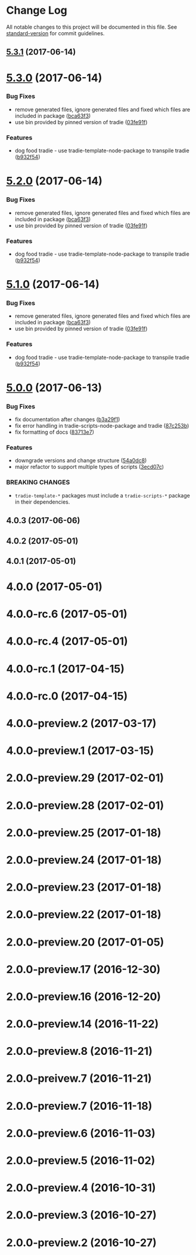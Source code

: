 # Change Log

All notable changes to this project will be documented in this file.
See [standard-version](https://github.com/conventional-changelog/standard-version) for commit guidelines.

<a name="5.3.1"></a>
## [5.3.1](https://github.com/jameslnewell/tradie-v4/compare/tradie@5.3.0...tradie@5.3.1) (2017-06-14)




<a name="5.3.0"></a>
# [5.3.0](https://github.com/jameslnewell/tradie-v4/compare/tradie@5.0.0...tradie@5.3.0) (2017-06-14)


### Bug Fixes

* remove generated files, ignore generated files and fixed which files are included in package ([bca63f3](https://github.com/jameslnewell/tradie-v4/commit/bca63f3))
* use bin provided by pinned version of tradie ([03fe91f](https://github.com/jameslnewell/tradie-v4/commit/03fe91f))


### Features

* dog food tradie - use tradie-template-node-package to transpile tradie ([b932f54](https://github.com/jameslnewell/tradie-v4/commit/b932f54))




<a name="5.2.0"></a>
# [5.2.0](https://github.com/jameslnewell/tradie-v4/compare/tradie@5.0.0...tradie@5.2.0) (2017-06-14)


### Bug Fixes

* remove generated files, ignore generated files and fixed which files are included in package ([bca63f3](https://github.com/jameslnewell/tradie-v4/commit/bca63f3))
* use bin provided by pinned version of tradie ([03fe91f](https://github.com/jameslnewell/tradie-v4/commit/03fe91f))


### Features

* dog food tradie - use tradie-template-node-package to transpile tradie ([b932f54](https://github.com/jameslnewell/tradie-v4/commit/b932f54))




<a name="5.1.0"></a>
# [5.1.0](https://github.com/jameslnewell/tradie-v4/compare/tradie@5.0.0...tradie@5.1.0) (2017-06-14)


### Bug Fixes

* remove generated files, ignore generated files and fixed which files are included in package ([bca63f3](https://github.com/jameslnewell/tradie-v4/commit/bca63f3))
* use bin provided by pinned version of tradie ([03fe91f](https://github.com/jameslnewell/tradie-v4/commit/03fe91f))


### Features

* dog food tradie - use tradie-template-node-package to transpile tradie ([b932f54](https://github.com/jameslnewell/tradie-v4/commit/b932f54))




<a name="5.0.0"></a>
# [5.0.0](https://github.com/jameslnewell/tradie-v4/compare/tradie@4.0.3...tradie@5.0.0) (2017-06-13)


### Bug Fixes

* fix documentation after changes ([b3a29f1](https://github.com/jameslnewell/tradie-v4/commit/b3a29f1))
* fix error handling in tradie-scripts-node-package and tradie ([87c253b](https://github.com/jameslnewell/tradie-v4/commit/87c253b))
* fix formatting of docs ([83713e7](https://github.com/jameslnewell/tradie-v4/commit/83713e7))


### Features

* downgrade versions and change structure ([54a0dc8](https://github.com/jameslnewell/tradie-v4/commit/54a0dc8))
* major refactor to support multiple types of scripts ([3ecd07c](https://github.com/jameslnewell/tradie-v4/commit/3ecd07c))


### BREAKING CHANGES

* `tradie-template-*` packages must include a `tradie-scripts-*` package in their dependencies.




<a name="4.0.3"></a>
## 4.0.3 (2017-06-06)



<a name="4.0.2"></a>
## 4.0.2 (2017-05-01)



<a name="4.0.1"></a>
## 4.0.1 (2017-05-01)



<a name="4.0.0"></a>
# 4.0.0 (2017-05-01)



<a name="4.0.0-rc.6"></a>
# 4.0.0-rc.6 (2017-05-01)



<a name="4.0.0-rc.4"></a>
# 4.0.0-rc.4 (2017-05-01)



<a name="4.0.0-rc.1"></a>
# 4.0.0-rc.1 (2017-04-15)



<a name="4.0.0-rc.0"></a>
# 4.0.0-rc.0 (2017-04-15)



<a name="4.0.0-preview.2"></a>
# 4.0.0-preview.2 (2017-03-17)



<a name="4.0.0-preview.1"></a>
# 4.0.0-preview.1 (2017-03-15)



<a name="2.0.0-preview.29"></a>
# 2.0.0-preview.29 (2017-02-01)



<a name="2.0.0-preview.28"></a>
# 2.0.0-preview.28 (2017-02-01)



<a name="2.0.0-preview.25"></a>
# 2.0.0-preview.25 (2017-01-18)



<a name="2.0.0-preview.24"></a>
# 2.0.0-preview.24 (2017-01-18)



<a name="2.0.0-preview.23"></a>
# 2.0.0-preview.23 (2017-01-18)



<a name="2.0.0-preview.22"></a>
# 2.0.0-preview.22 (2017-01-18)



<a name="2.0.0-preview.20"></a>
# 2.0.0-preview.20 (2017-01-05)



<a name="2.0.0-preview.17"></a>
# 2.0.0-preview.17 (2016-12-30)



<a name="2.0.0-preview.16"></a>
# 2.0.0-preview.16 (2016-12-20)



<a name="2.0.0-preview.14"></a>
# 2.0.0-preview.14 (2016-11-22)



<a name="2.0.0-preview.8"></a>
# 2.0.0-preview.8 (2016-11-21)



<a name="2.0.0-preivew.7"></a>
# 2.0.0-preivew.7 (2016-11-21)



<a name="2.0.0-preview.7"></a>
# 2.0.0-preview.7 (2016-11-18)



<a name="2.0.0-preview.6"></a>
# 2.0.0-preview.6 (2016-11-03)



<a name="2.0.0-preview.5"></a>
# 2.0.0-preview.5 (2016-11-02)



<a name="2.0.0-preview.4"></a>
# 2.0.0-preview.4 (2016-10-31)



<a name="2.0.0-preview.3"></a>
# 2.0.0-preview.3 (2016-10-27)



<a name="2.0.0-preview.2"></a>
# 2.0.0-preview.2 (2016-10-27)
